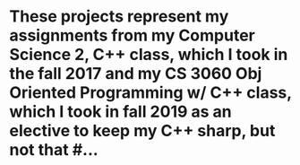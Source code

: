 # These projects represent my assignments from my Computer Science 2, C++ class, which I took in the fall 2017 and my CS 3060 Obj Oriented Programming w/ C++ class, which I took in fall 2019 as an elective to keep my C++ sharp, but not that #... 
